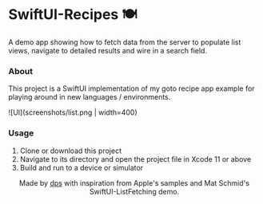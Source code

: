 # SwiftUI-Recipes 🍽

A demo app showing how to fetch data from the server to populate list views, navigate to detailed results and wire in a search field.

### About
This project is a SwiftUI implementation of my goto recipe app example for playing around in new languages / environments.

![UI](screenshots/list.png | width=400)

### Usage
1. Clone or download this project
2. Navigate to its directory and open the project file in Xcode 11 or above
3. Build and run to a device or simulator

<p align="center">
Made by <a href="https://twitter.com/dps">dps</a> with inspiration from Apple's samples and Mat Schmid's SwiftUI-ListFetching demo.
</p>
